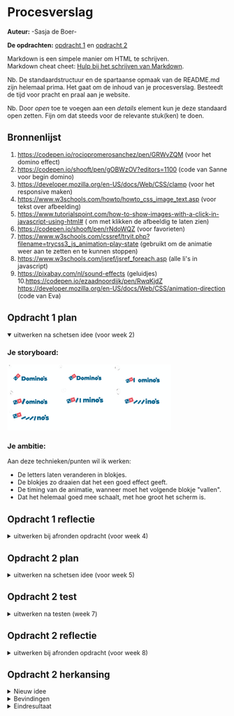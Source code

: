 # Procesverslag
**Auteur:** -Sasja de Boer-

**De opdrachten:** [opdracht 1](opdracht1/index.html) en [opdracht 2](opdracht2/index.html)


Markdown is een simpele manier om HTML te schrijven.  
Markdown cheat cheet: [Hulp bij het schrijven van Markdown](https://github.com/adam-p/markdown-here/wiki/Markdown-Cheatsheet).

Nb. De standaardstructuur en de spartaanse opmaak van de README.md zijn helemaal prima. Het gaat om de inhoud van je procesverslag. Besteedt de tijd voor pracht en praal aan je website.

Nb. Door *open* toe te voegen aan een *details* element kun je deze standaard open zetten. Fijn om dat steeds voor de relevante stuk(ken) te doen.



## Bronnenlijst
  1. https://codepen.io/rociopromerosanchez/pen/GRWvZQM (voor het domino effect)
  2. https://codepen.io/shooft/pen/gOBWzOV?editors=1100 (code van Sanne voor begin domino)
  3. https://developer.mozilla.org/en-US/docs/Web/CSS/clamp (voor het responsive maken)
  4. https://www.w3schools.com/howto/howto_css_image_text.asp (voor tekst over afbeelding)
  5. https://www.tutorialspoint.com/how-to-show-images-with-a-click-in-javascript-using-html# ( om met klikken de afbeeldig te laten zien)
  6. https://codepen.io/shooft/pen/rNdoWQZ (voor favorieten)
  7. https://www.w3schools.com/cssref/tryit.php?filename=trycss3_js_animation-play-state (gebruikt om de animatie weer aan te zetten en te kunnen stoppen)
  8. https://www.w3schools.com/jsref/jsref_foreach.asp (alle li's in javascript)
  9. https://pixabay.com/nl/sound-effects (geluidjes)
  10.https://codepen.io/ezaadnoordijk/pen/RwqKjdZ https://developer.mozilla.org/en-US/docs/Web/CSS/animation-direction (code van Eva)
  



## Opdracht 1 plan

<details open>
  <summary>uitwerken na schetsen idee (voor week 2)</summary>


  ### Je storyboard:
  <img src="readme-images/storyboard.svg" width="375px" alt="storyboard voor opdracht 1">


  ### Je ambitie: 
  Aan deze technieken/punten wil ik werken:
  - De letters laten veranderen in blokjes.
  - De blokjes zo draaien dat het een goed effect geeft.
  - De timing van de animatie, wanneer moet het volgende blokje "vallen".
  - Dat het helemaal goed mee schaalt, met hoe groot het scherm is.
 
</details>



## Opdracht 1 reflectie

<details>
  <summary>uitwerken bij afronden opdracht (voor week 4)</summary>


  ### Je uitkomst - karakteristiek screenshot(s):
  <img src="readme-images/resultaat.svg" width="375px" alt="uitomst opdracht 1">
  <img src="readme-images/resultaat-plat.svg" width="375px" alt="uitkomst opdracht 1">


  ### Dit ging goed/Heb ik geleerd: 
  Korte omschrijving met plaatje(s)
  - Ik heb geleerd hoe je uberhaupt een animatie moet maken. Ik snapte er vrij weinig van en ik heb veel moeten opzoeken en uitzoeken, allereerst om te begrijpen hoe alles werkt. Uiteindelijk snap ik het nu wel wat beter.
  - Wat ik ook heb geleerd is om het logo met before neer te zetten. Ik had eerst geen idee hoe ik dat logo daar ging krijgen, maar met before en background image is het uiteindelijk gelukt. Ook had ik nog nooit met gradient gewerkt, maar dit werkt goed voor mijn logo.

  <img src="readme-images/code-logo.svg" width="375px" alt="top">


  ### Dit was lastig/Is niet gelukt:
  Korte omschrijving met plaatje(s)
  - Het responsive maken, was eerst even last. Dit kwam omdat ik geen idee had hoe dit moest en dan wordt het ook lastig waar je op moet zoeken. Uiteindelijk herkende ik weer van de les hoe dit moest en toen kon ik beter zoeken en was het uiteindelijk helemaal niet zo lastig. Ik heb nu alleen dat het schaalt als je de breedte veranderd, maar zou dit eigenlijk ook wilen met de hoogte.


  <img src="readme-images/code-schalen.svg" width="375px" alt="bummer">
</details>



## Opdracht 2 plan

<details>
  <summary>uitwerken na schetsen idee (voor week 5)</summary>


  ### Je ontwerp:
  <img src="readme-images/wireflow.svg" width="375px" alt="ontwerp opdracht 2">


  ### Je ambitie: 
  Aan deze technieken/punten wil ik werken:
  - Dat de animatie start met een klik.
  - Dat de balletjes precies goed rollen en optijd stoppen en dan vallen.
  - Hoe je iets op een goede manier kan opslaan.
  - Hoe je een mop "random" kan kiezen en ook elke keer/dag een andere.
</details>



## Opdracht 2 test

<details>
  <summary>uitwerken na testen (week 7)</summary>
  <img src="readme-images/feedback3.png" width="375px" alt="feedback">
  <img src="readme-images/feedback4.png" width="375px" alt="feedback">

  Neem minimaal 5 bevindingen op:

  ### Bevinding 1:
  Wanneer je een meerdere moppen toevoegd aan het lijstje, dan wordt het een hele lange lijst die buiten beeld gaat.

  #### oplossing:
  Ik heb in de css een max-height gegeven aan de section van favorites en daarna overflow: auto, die zorgt ervoor dat je kan scrollen wanneer de content niet mee erin past.


  ### Bevinding 2:
  Geluid is toegevoegd wanneer je een mop plaats in het favorietenlijstje, deze is niet te horen op github wel op safari.

  #### oplossing:
  Ik heb Eva een berichtje gestuurd, met de vraag of zij mij wilt helpen. Ik had bij het path in de javascript een ./ ervoor moeten zetten, want toen ik dat deed toen werkte het geluid wel.


  ### Bevinding 3:
  De moppen kunnen nog niet verwijderd worden, alleen maar toegevoegd.

  #### oplossing:
  Ik heb uiteindelijk in de code een aanpassing gedaan. Wanneer je op een mop klikt wordt de functie removeFromFavorites uitgevoerd en dan wordt de mop verwijderd met een kleine fade-out animatie.
  

  ### Bevinding 4:
  Er is nog geen animaties, deze moet nog worden toegevoegd aan de site.

  #### oplossing:
  De animatie heb ik toegevoegd bij het verwijderen van een mop. In de css heb ik een korte animatie gemaakt die getoond wordt wanneer je op de mop klikt in het favorietenlijstje.


  ### Bevinding 5:
  Een mop kan je heel vaak toevoegen aan het lijstje.

  #### oplossing:
  Dit heb ik uiteindelijk opgelost door de functioon isInFavorites toe te voegen, die controleert of de mop al in het lijstje staat. Ook in de function drop staat bij de onderdaan dat de mop wordt toegevoegd als die nog niet in het favorietenlijstje staat.
</details>



## Opdracht 2 reflectie

<details>
  <summary>uitwerken bij afronden opdracht (voor week 8)</summary>

  ### Je uitkomst - karakteristiek screenshot(s):
  <img src="readme-images/eind1.png" width="375px" alt="uitkomst opdracht 2">
  <img src="readme-images/eind2.png" width="375px" alt="uitkomst opdracht 2">


  ### Dit ging goed/Heb ik geleerd: 
  - Ik heb tijdens deze opdracht veel geleerd. Allereerst hoe je een API kan ophalen en kan gebruiken. 
  - Ook het drag and drop had ik nog nooit gedaan en na wat puzzelen was dat ook helemaal gelukt.
  - Door de vorige opdracht, wist ik dat ik met clamp ervoor kon zorgen dat alles goed mee schaalt.
  - Wat ik ook heb geleerd is hoe je met een toets een iets kan uitvoeren.

  <img src="readme-images/code-toetsenbord.png" width="375px" alt="top">


  ### Dit was lastig/Is niet gelukt:
  Wat ik lastig vond was om alle verschillende dingen goed op elkaar aan te laten sluiten, ik heb hierbij hulp gevraagd zodat het goed op elkaar aansluit. Het verwijderen van een mop die in de favorietenlijst stond, vond ik ook lastig. Dit kwam vooral omdat ik geen idee had hoe die zou kunnen, uiteindelijk is het gelukt en daar ben ik erg blij mee. Uiteindelijk is het voor het grootste gedeelte gelukt. In mijn ontwerp had ik eerst iets getekent met een balletje, helaas is dat er niet meer van gekomen doordat ik daar geen tijd meer voor had.

  <img src="readme-images/code-verwijderen.png" width="375px" alt="bummer">

</details>

## Opdracht 2 herkansing
<details>
  <summary> Nieuw idee</summary>

  ### Nieuw idee:
  Voor de herkansing wilde ik gaan voor wel nog dezelfde opdracht, maar wel met een andere uitstraling. Ik heb mijn inspiratie gehaald uit een slotmachine. Mijn idee is dus dat als je op de start button klikt dat de moppen dan voorbij rollen en wanneer je op stop drukt dan zie je een mop. Ook kan je de mop opslaan/favoriet maken door op de button te klikken, je ziet dan bij het hartje het aantal veranderen.
</details>

<details>
  <summary> Bevindingen</summary>

  ### Bevinding 1:
  Om de moppen te laten rollen heb ik heel wat gezocht op het internet, maar ik kon niet echt iets vinden wat ik snapte en wat mij kon helpen. Ik heb daarom de hulp van Eva ingeschakeld en zij heeft voor mij een Codepen gemaakt met hoe het kan rollen. Hierbij gaf zij wel aan dat het makkelijker was om het met li's te doen, dus helaas is er geen API maar zijn het li's geworden.

  ### Bevinding 2:
  Het rollen van de li's bleef aanstaan, dus eerst heb ik daar een pauze op gezet in de css. Maar toen moest het ook weer aan en uit gaan met de knoppen. Ook dit was een heel gedoe, want voorbeelden gaven vaak alleen aan of alleen uit. Uiteindelijk heb ik een goed voorbeeld gevonden, waarbij de animatie aan en uit ging. Alleen was toen maar 1 li te zien. Ik ben toen verder gaan zoeken en had toen gevonden hoe je dit voor alle li's kan laten gelden (bron 8).

  ### Bevinding 3:
  Ik had zelf de slotmachine getekend en de lampjes ook die je te zien krijgt, alleen het was nog wel even wat werk om dit op elkaar te krijgen. Ook met de tekst om die op de afbeelding te krijgen en ook dat het op de juiste plek bleef zitten als het scherm groter werd. Ik heb uiteindelijk gebruik gemaakt van percentages bij top en left en dan transform:translate, nu blijft de afbeelding en de tekst op de onderste afbeelding op zijn plek zitten (bron 4).

</details>

<details>
<summary> Eindresultaat </summary>
### Je uitkomst - karakteristiek screenshot(s):
  <img src="readme-images/eindher1.png" width="375px" alt="uitomst opdracht 1">
  <img src="readme-images/eindher2.png" width="375px" alt="uitkomst opdracht 2">


  ### Dit ging goed/Heb ik geleerd: 
  Ook deze keer heb ik weer veel geleerd. Ik heb allereerst geleerd hoe je tekst over het plaatje krijgt. Wat ik ook heb geleerd is hoe je de afbeelding eerst niet zichtbaar hebt en daarna wel, met de button. Ook met de animatie afspelen, ik heb hiervoor veel verschillende dingen geprobeerd. Ook het animeren van de moppen was erg leerzaam, ik had een voorbeeld van Eva gekregen en dat heb ik gebruikt om mijn moppen zo te laten 'rollen'.

  ### Dit was lastig/Is niet gelukt:
  Ik wilde voor de herksing de library proberen van drag and drop, helaas is dit mij weer niet gelukt. Ik heb wel een andere manier gevonden, door het hartje, om het op te slaan. Ook had ik nog gewild dat het hartje op zijn plaats bleef staan als het scherm groter werd, dus rechts onder de h1. Wat ik ook graag nog had gewild is dat wanneer je op stop klikt, dat dan precies een mop te zien is, als je nu klikt kan het zijn dat je maar de helft ziet van de mop.

</details>

